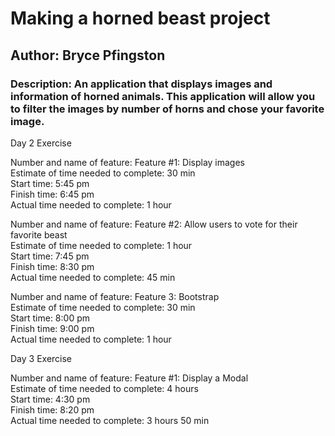 # Making a horned beast project

## Author: Bryce Pfingston

### Description: An application that displays images and information of horned animals. This application will allow you to filter the images by number of horns and chose your favorite image.

Day 2 Exercise  

Number and name of feature: Feature #1: Display images  
Estimate of time needed to complete: 30 min  
Start time: 5:45 pm  
Finish time: 6:45 pm  
Actual time needed to complete: 1 hour   </br>

Number and name of feature: Feature #2: Allow users to vote for their favorite beast  
Estimate of time needed to complete: 1 hour  
Start time: 7:45 pm  
Finish time: 8:30 pm  
Actual time needed to complete: 45 min  </br>

Number and name of feature: Feature 3: Bootstrap  
Estimate of time needed to complete: 30 min  
Start time: 8:00 pm  
Finish time: 9:00 pm  
Actual time needed to complete: 1 hour  

Day 3 Exercise

Number and name of feature: Feature #1: Display a Modal  
Estimate of time needed to complete: 4 hours  
Start time: 4:30 pm  
Finish time: 8:20 pm  
Actual time needed to complete: 3 hours 50 min  